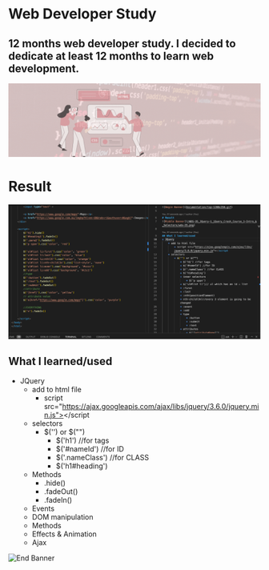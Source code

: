 # Web Developer Study
## 12 months web developer study. I decided to dedicate at least 12 months to learn web development.

![Begin Banner](Documentation/top-1200x350.gif)
 
# Result
![Middle Banner](/WDS-35_JQuery-1_jQuery_Crash_Course_1-Intro_&_Selectors/wds-35.png)
   
## What I learned/used
* JQuery
    * add to html file
        * script src="https://ajax.googleapis.com/ajax/libs/jquery/3.6.0/jquery.min.js"></script
    * selectors
        * $('') or $("")
            * $('h1') //for tags
            * $('#nameId') //for ID
            * $('.nameClass') //for CLASS
            * $('h1#heading')
    * Methods
        * .hide()
        * .fadeOut()
        * .fadeIn()
    * Events
    * DOM manipulation
    * Methods
    * Effects & Animation
    * Ajax


        

   

![End Banner](Documentation/botton-1200x350.gif)